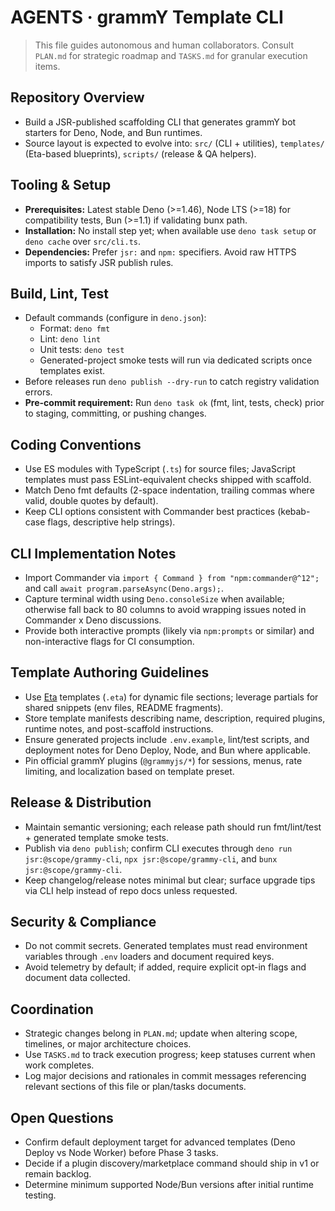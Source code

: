 # AGENTS · grammY Template CLI

> This file guides autonomous and human collaborators. Consult `PLAN.md` for strategic roadmap and `TASKS.md` for granular execution items.

## Repository Overview

- Build a JSR-published scaffolding CLI that generates grammY bot starters for Deno, Node, and Bun runtimes.
- Source layout is expected to evolve into: `src/` (CLI + utilities), `templates/` (Eta-based blueprints), `scripts/` (release & QA helpers).

## Tooling & Setup

- **Prerequisites:** Latest stable Deno (>=1.46), Node LTS (>=18) for compatibility tests, Bun (>=1.1) if validating bunx path.
- **Installation:** No install step yet; when available use `deno task setup` or `deno cache` over `src/cli.ts`.
- **Dependencies:** Prefer `jsr:` and `npm:` specifiers. Avoid raw HTTPS imports to satisfy JSR publish rules.

## Build, Lint, Test

- Default commands (configure in `deno.json`):
  - Format: `deno fmt`
  - Lint: `deno lint`
  - Unit tests: `deno test`
  - Generated-project smoke tests will run via dedicated scripts once templates exist.
- Before releases run `deno publish --dry-run` to catch registry validation errors.
- **Pre-commit requirement:** Run `deno task ok` (fmt, lint, tests, check) prior to staging, committing, or pushing changes.

## Coding Conventions

- Use ES modules with TypeScript (`.ts`) for source files; JavaScript templates must pass ESLint-equivalent checks shipped with scaffold.
- Match Deno fmt defaults (2-space indentation, trailing commas where valid, double quotes by default).
- Keep CLI options consistent with Commander best practices (kebab-case flags, descriptive help strings).

## CLI Implementation Notes

- Import Commander via `import { Command } from "npm:commander@^12";` and call `await program.parseAsync(Deno.args);`.
- Capture terminal width using `Deno.consoleSize` when available; otherwise fall back to 80 columns to avoid wrapping issues noted in Commander x Deno discussions.
- Provide both interactive prompts (likely via `npm:prompts` or similar) and non-interactive flags for CI consumption.

## Template Authoring Guidelines

- Use [Eta](https://eta.js.org/) templates (`.eta`) for dynamic file sections; leverage partials for shared snippets (env files, README fragments).
- Store template manifests describing name, description, required plugins, runtime notes, and post-scaffold instructions.
- Ensure generated projects include `.env.example`, lint/test scripts, and deployment notes for Deno Deploy, Node, and Bun where applicable.
- Pin official grammY plugins (`@grammyjs/*`) for sessions, menus, rate limiting, and localization based on template preset.

## Release & Distribution

- Maintain semantic versioning; each release path should run fmt/lint/test + generated template smoke tests.
- Publish via `deno publish`; confirm CLI executes through `deno run jsr:@scope/grammy-cli`, `npx jsr:@scope/grammy-cli`, and `bunx jsr:@scope/grammy-cli`.
- Keep changelog/release notes minimal but clear; surface upgrade tips via CLI help instead of repo docs unless requested.

## Security & Compliance

- Do not commit secrets. Generated templates must read environment variables through `.env` loaders and document required keys.
- Avoid telemetry by default; if added, require explicit opt-in flags and document data collected.

## Coordination

- Strategic changes belong in `PLAN.md`; update when altering scope, timelines, or major architecture choices.
- Use `TASKS.md` to track execution progress; keep statuses current when work completes.
- Log major decisions and rationales in commit messages referencing relevant sections of this file or plan/tasks documents.

## Open Questions

- Confirm default deployment target for advanced templates (Deno Deploy vs Node Worker) before Phase 3 tasks.
- Decide if a plugin discovery/marketplace command should ship in v1 or remain backlog.
- Determine minimum supported Node/Bun versions after initial runtime testing.
